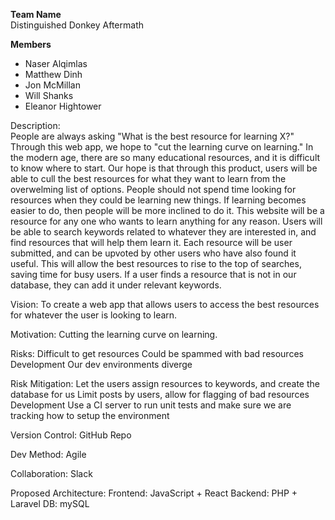 **Team Name**  
Distinguished Donkey Aftermath

**Members**
- Naser Alqimlas
- Matthew Dinh
- Jon McMillan
- Will Shanks
- Eleanor Hightower

Description:  
 People are always asking "What is the best resource for learning X?" Through this web app, we hope to "cut the learning curve on learning." In the modern age, there are so many educational resources, and it is difficult to know where to start.  Our hope is that through this product, users will be able to cull the best resources for what they want to learn from the overwelming list of options. People should not spend time looking for resources when they could be learning new things. If learning becomes easier to do, then people will be more inclined to do it.
 This website will be a resource for any one who wants to learn anything for any reason. Users will be able to search keywords related to whatever they are interested in, and find resources that will help them learn it. Each resource will be user submitted, and can be upvoted by other users who have also found it useful. This will allow the best resources to rise to the top of searches, saving time for busy users. If a user finds a resource that is not in our database, they can add it under relevant keywords. 

Vision: To create a web app that allows users to access the best resources for whatever the user is looking to learn.

Motivation: Cutting the learning curve on learning.

Risks: 
Difficult to get resources
Could be spammed with bad resources
Development
Our dev environments diverge

Risk Mitigation:
Let the users assign resources to keywords, and create the database for us
Limit posts by users, allow for flagging of bad resources
Development
Use a CI server to run unit tests and make sure we are tracking how to setup the environment
 

Version Control: GitHub Repo

Dev Method: Agile

Collaboration: Slack

Proposed Architecture: 
Frontend: JavaScript + React
Backend: PHP + Laravel
DB: mySQL

